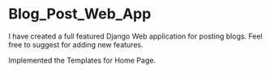 # Blog_Post_Web_App
I have created a full featured Django Web application for posting blogs. Feel free to suggest for adding new features.

Implemented the Templates for Home Page.

